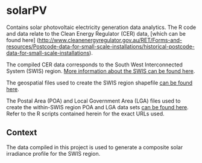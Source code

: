 # solarPV
Contains solar photovoltaic electricity generation data analytics. The R code and data relate to the Clean Energy Regulator (CER) data, [which can be found here] (http://www.cleanenergyregulator.gov.au/RET/Forms-and-resources/Postcode-data-for-small-scale-installations/historical-postcode-data-for-small-scale-installations).

The compiled CER data corresponds to the South West Interconnected System (SWIS) region. [More information about the SWIS can be found here](https://www.infrastructureaustralia.gov.au/map/south-west-interconnected-system-transformation#:~:text=Western%20Australia's%20main%20electricity%20network,interconnections%20to%20other%20transmission%20systems).

The geospatial files used to create the SWIS region shapefile [can be found here](https://catalogue.data.wa.gov.au/dataset/forecast-remaining-capacity-2021).

The Postal Area (POA) and Local Government Area (LGA) files used to create the within-SWIS region POA and LGA data sets [can be found here](https://www.abs.gov.au/statistics/standards/australian-statistical-geography-standard-asgs-edition-3/jul2021-jun2026). Refer to the R scripts contained herein for the exact URLs used.

## Context
The data compiled in this project is used to generate a composite solar irradiance profile for the SWIS region.
